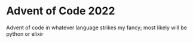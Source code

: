 # Advent of Code 2022

Advent of code in whatever language strikes my fancy; most likely will be python or elixir
